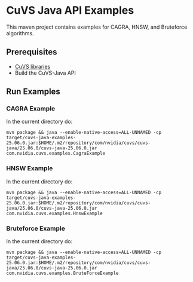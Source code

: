 # CuVS Java API Examples

This maven project contains examples for CAGRA, HNSW, and Bruteforce algorithms.

## Prerequisites
- [CuVS libraries](https://docs.rapids.ai/api/cuvs/stable/build/#build-from-source)
- Build the CuVS-Java API

## Run Examples

### CAGRA Example
In the current directory do:
```
mvn package && java --enable-native-access=ALL-UNNAMED -cp target/cuvs-java-examples-25.06.0.jar:$HOME/.m2/repository/com/nvidia/cuvs/cuvs-java/25.06.0/cuvs-java-25.06.0.jar com.nvidia.cuvs.examples.CagraExample
```

### HNSW Example
In the current directory do:
```
mvn package && java --enable-native-access=ALL-UNNAMED -cp target/cuvs-java-examples-25.06.0.jar:$HOME/.m2/repository/com/nvidia/cuvs/cuvs-java/25.06.0/cuvs-java-25.06.0.jar com.nvidia.cuvs.examples.HnswExample
```

### Bruteforce Example
In the current directory do:
```
mvn package && java --enable-native-access=ALL-UNNAMED -cp target/cuvs-java-examples-25.06.0.jar:$HOME/.m2/repository/com/nvidia/cuvs/cuvs-java/25.06.0/cuvs-java-25.06.0.jar com.nvidia.cuvs.examples.BruteForceExample
```

